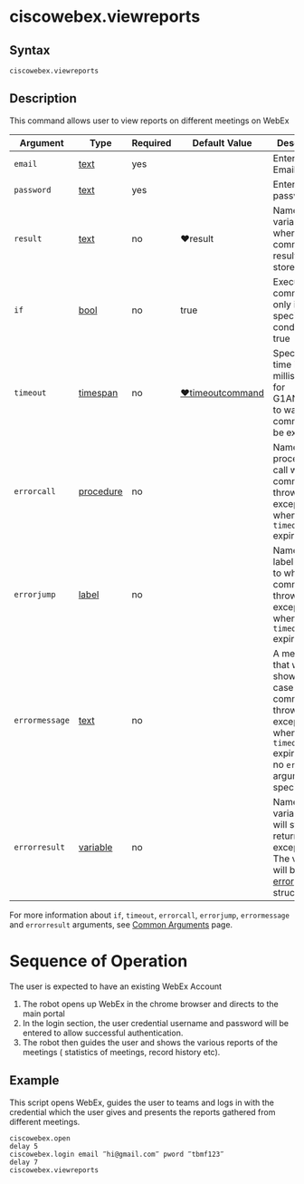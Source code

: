 # ciscowebex.viewreports

## Syntax

```G1ANT
ciscowebex.viewreports
```

## Description


This command allows user to view reports on different meetings on WebEx

| Argument        | Type | Required | Default Value | Description |
| --------        | ---- | -------- | ------------- | ----------- |
|  `email`    | [text](https://manual.g1ant.com/link/G1ANT.Language/G1ANT.Language/Structures/TextStructure.md)  |yes|              |  Enter the Email ID |
|  `password`    | [text](https://manual.g1ant.com/link/G1ANT.Language/G1ANT.Language/Structures/TextStructure.md)  |yes|              |  Enter the password |
|  `result`  | [text](https://manual.g1ant.com/link/G1ANT.Language/G1ANT.Language/Structures/TextStructure.md)  |no   | ♥result   |Name of a variable where the command's result will be stored |
| `if`  | [bool](https://manual.g1ant.com/link/G1ANT.Language/G1ANT.Language/Structures/BooleanStructure.md) | no       | true                                                        | Executes the command only if a specified condition is true   |
| `timeout` | [timespan](https://manual.g1ant.com/link/G1ANT.Language/G1ANT.Language/Structures/TimeSpanStructure.md) | no       | [♥timeoutcommand](https://manual.g1ant.com/link/G1ANT.Language/G1ANT.Addon.Core/Variables/TimeoutCommandVariable.md) | Specifies time in milliseconds for G1ANT.Robot to wait for the command to be executed |
| `errorcall`| [procedure](https://manual.g1ant.com/link/G1ANT.Language/G1ANT.Language/Structures/ProcedureStructure.md) | no       |                                                             | Name of a procedure to call when the command throws an exception or when a given `timeout` expires |
| `errorjump`| [label](https://manual.g1ant.com/link/G1ANT.Language/G1ANT.Language/Structures/LabelStructure.md) | no       |                                                             | Name of the label to jump to when the command throws an exception or when a given `timeout` expires |
| `errormessage` | [text](https://manual.g1ant.com/link/G1ANT.Language/G1ANT.Language/Structures/TextStructure.md) | no       |                                                             | A message that will be shown in case the command throws an exception or when a given `timeout` expires, and no `errorjump` argument is specified |
| `errorresult`  | [variable](https://manual.g1ant.com/link/G1ANT.Language/G1ANT.Language/Structures/VariableStructure.md) | no       |                                                             | Name of a variable that will store the returned exception. The variable will be of [error](https://manual.g1ant.com/link/G1ANT.Language/G1ANT.Language/Structures/ErrorStructure.md) structure  |

For more information about `if`, `timeout`, `errorcall`, `errorjump`, `errormessage` and `errorresult` arguments, see [Common Arguments](https://manual.g1ant.com/link/G1ANT.Manual/appendices/common-arguments.md) page.

# Sequence of Operation

The user is expected to have an existing WebEx Account
1. The robot opens up WebEx in the chrome browser and directs to the main portal
2. In the login section, the user credential username and password will be entered to allow successful authentication. 
3. The robot then guides the user and shows the various reports of the meetings ( statistics of meetings, record history etc).

## Example

This script opens WebEx, guides the user to teams and logs in with the credential which the user gives and presents the reports gathered from different meetings. 
```G1ANT
ciscowebex.open 
delay 5
ciscowebex.login email ‴hi@gmail.com‴ pword ‴tbmf123‴
delay 7
ciscowebex.viewreports
```

